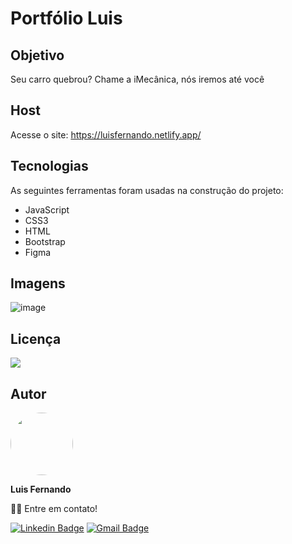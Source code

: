 # Portfólio Luis

## Objetivo

Seu carro quebrou? Chame a iMecânica, nós iremos até você

## Host

Acesse o site: https://luisfernando.netlify.app/
 
## Tecnologias

As seguintes ferramentas foram usadas na construção do projeto:

- JavaScript
- CSS3
- HTML
- Bootstrap
- Figma

## Imagens

![image](https://user-images.githubusercontent.com/67171626/124951178-7e0bab00-dfe9-11eb-9cb0-23e5cc46ea4d.png)

## Licença
<img src="https://img.shields.io/github/license/luisfernandodass/doebrasil"/>

## Autor

 <img style="border-radius: 50%;" src="https://avatars.githubusercontent.com/u/67171626?s=460&u=609fc063322b859752a5675bd4e17657e650a389&v=4" width="100px;" alt=""/>
 
 <b>Luis Fernando</b>
 
👋🏽 Entre em contato!

[![Linkedin Badge](https://img.shields.io/badge/-Luis-blue?style=flat-square&logo=Linkedin&logoColor=white&link=https://www.linkedin.com/in/luisfernando/)](https://www.linkedin.com/in/luisfernando/) 
[![Gmail Badge](https://img.shields.io/badge/-luisfernandodass@gmail.com-c14438?style=flat-square&logo=Gmail&logoColor=white&link=mailto:luisfernandodass@gmail.com)](mailto:luisfernandodass@gmail.com)
